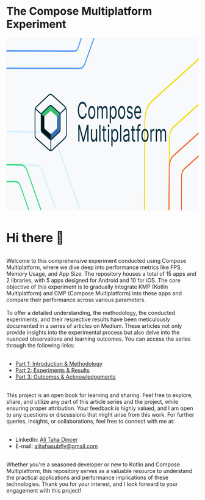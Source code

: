 # The Compose Multiplatform Experiment

<img src="./assets/compose_multiplatform.png" width="800" height="450">
<br>
<br>
<p style="font-size: xx-large; font-weight: bold;">Hi there 👋</p>
Welcome to this comprehensive experiment conducted using Compose Multiplatform, where we dive deep into performance metrics like FPS, Memory Usage, and App Size. The repository houses a total of 15 apps and 2 libraries, with 5 apps designed for Android and 10 for iOS. The core objective of this experiment is to gradually integrate KMP (Kotlin Multiplatform) and CMP (Compose Multiplatform) into these apps and compare their performance across various parameters.
<br>
<br>
To offer a detailed understanding, the methodology, the conducted experiments, and their respective results have been meticulously documented in a series of articles on Medium. These articles not only provide insights into the experimental process but also delve into the nuanced observations and learning outcomes. You can access the series through the following links:
<br>
<br>

- [Part 1: Introduction & Methodology](https://medium.com/@alitahasubfly/i-made-the-same-app-15-times-here-are-the-results-part-1-introduction-methodology-ae9fcc1485e4)
- [Part 2: Experiments & Results](https://medium.com/@alitahasubfly/i-made-the-same-app-15-times-here-are-the-results-part-2-experiments-results-27aeb93cb42b)
- [Part 3: Outcomes & Acknowledgements](https://medium.com/@alitahasubfly/i-made-the-same-app-15-times-here-are-the-results-part-3-outcomes-acknowledgements-d25a82f1c403)

<br>
This project is an open book for learning and sharing. Feel free to explore, share, and utilize any part of this article series and the project, while ensuring proper attribution. Your feedback is highly valued, and I am open to any questions or discussions that might arise from this work. For further queries, insights, or collaborations, feel free to connect with me at:
<br>
<br>

- LinkedIn: [Ali Taha Dincer](https://www.linkedin.com/in/ali-taha-dincer/)
- E-mail: [alitahasubfly@gmail.com](alitahasubfly@gmail.com)

<br>
Whether you're a seasoned developer or new to Kotlin and Compose Multiplatform, this repository serves as a valuable resource to understand the practical applications and performance implications of these technologies. Thank you for your interest, and I look forward to your engagement with this project!